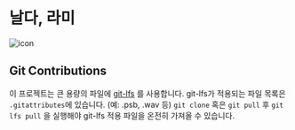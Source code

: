 # 날다, 라미

![icon](https://github.com/Verssae/Rami/blob/main/Assets/Sprites/Icon.png)

## Git Contributions

이 프로젝트는 큰 용량의 파일에 [git-lfs](https://git-lfs.github.com/) 를 사용합니다.
git-lfs가 적용되는 파일 목록은 `.gitattributes`에 있습니다. (예: .psb, .wav 등)
`git clone` 혹은 `git pull` 후 `git lfs pull` 을 실행해야 git-lfs 적용 파일을 온전히 가져올 수 있습니다.
